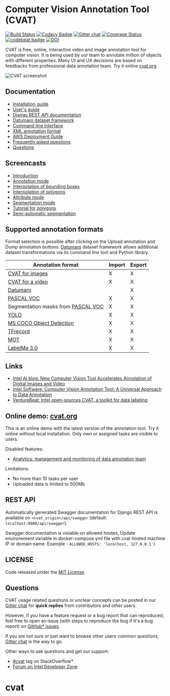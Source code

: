 # Computer Vision Annotation Tool (CVAT)

[![Build Status](https://travis-ci.org/opencv/cvat.svg?branch=develop)](https://travis-ci.org/opencv/cvat)
[![Codacy Badge](https://api.codacy.com/project/badge/Grade/840351da141e4eaeac6476fd19ec0a33)](https://app.codacy.com/app/cvat/cvat?utm_source=github.com&utm_medium=referral&utm_content=opencv/cvat&utm_campaign=Badge_Grade_Dashboard)
[![Gitter chat](https://badges.gitter.im/opencv-cvat/gitter.png)](https://gitter.im/opencv-cvat)
[![Coverage Status](https://coveralls.io/repos/github/opencv/cvat/badge.svg?branch=)](https://coveralls.io/github/opencv/cvat?branch=develop)
[![codebeat badge](https://codebeat.co/badges/53cd0d16-fddc-46f8-903c-f43ed9abb6dd)](https://codebeat.co/projects/github-com-opencv-cvat-develop)
[![DOI](https://zenodo.org/badge/139156354.svg)](https://zenodo.org/badge/latestdoi/139156354)

CVAT is free, online, interactive video and image annotation
tool for computer vision. It is being used by our team to
annotate million of objects with different properties. Many UI
and UX decisions are based on feedbacks from professional data annotation team.
Try it online [cvat.org](https://cvat.org).

![CVAT screenshot](cvat/apps/documentation/static/documentation/images/cvat.jpg)

## Documentation

- [Installation guide](cvat/apps/documentation/installation.md)
- [User's guide](cvat/apps/documentation/user_guide.md)
- [Django REST API documentation](#rest-api)
- [Datumaro dataset framework](datumaro/README.md)
- [Command line interface](utils/cli/)
- [XML annotation format](cvat/apps/documentation/xml_format.md)
- [AWS Deployment Guide](cvat/apps/documentation/AWS-Deployment-Guide.md)
- [Frequently asked questions](cvat/apps/documentation/faq.md)
- [Questions](#questions)

## Screencasts

- [Introduction](https://youtu.be/JERohTFp-NI)
- [Annotation mode](https://youtu.be/vH_639N67HI)
- [Interpolation of bounding boxes](https://youtu.be/Hc3oudNuDsY)
- [Interpolation of polygons](https://youtu.be/K4nis9lk92s)
- [Attribute mode](https://youtu.be/iIkJsOkDzVA)
- [Segmentation mode](https://youtu.be/Fh8oKuSUIPs)
- [Tutorial for polygons](https://www.youtube.com/watch?v=XTwfXDh4clI)
- [Semi-automatic segmentation](https://www.youtube.com/watch?v=vnqXZ-Z-VTQ)

## Supported annotation formats

Format selection is possible after clicking on the Upload annotation
and Dump annotation buttons. [Datumaro](datumaro/README.md) dataset
framework allows additional dataset transformations
via its command line tool and Python library.

| Annotation format                                                                          | Import | Export |
| ------------------------------------------------------------------------------------------ | ------ | ------ |
| [CVAT for images](cvat/apps/documentation/xml_format.md#annotation)                        | X      | X      |
| [CVAT for a video](cvat/apps/documentation/xml_format.md#interpolation)                    | X      | X      |
| [Datumaro](datumaro/README.md)                                                             |        | X      |
| [PASCAL VOC](http://host.robots.ox.ac.uk/pascal/VOC/)                                      | X      | X      |
| Segmentation masks from [PASCAL VOC](http://host.robots.ox.ac.uk/pascal/VOC/)              | X      | X      |
| [YOLO](https://pjreddie.com/darknet/yolo/)                                                 | X      | X      |
| [MS COCO Object Detection](http://cocodataset.org/#format-data)                            | X      | X      |
| [TFrecord](https://www.tensorflow.org/tutorials/load_data/tf_records)                      | X      | X      |
| [MOT](https://motchallenge.net/)                                                           | X      | X      |
| [LabelMe 3.0](http://labelme.csail.mit.edu/Release3.0)                                     | X      | X      |

## Links
- [Intel AI blog: New Computer Vision Tool Accelerates Annotation of Digital Images and Video](https://www.intel.ai/introducing-cvat)
- [Intel Software: Computer Vision Annotation Tool: A Universal Approach to Data Annotation](https://software.intel.com/en-us/articles/computer-vision-annotation-tool-a-universal-approach-to-data-annotation)
- [VentureBeat: Intel open-sources CVAT, a toolkit for data labeling](https://venturebeat.com/2019/03/05/intel-open-sources-cvat-a-toolkit-for-data-labeling/)

## Online demo: [cvat.org](https://cvat.org)

This is an online demo with the latest version of the annotation tool.
Try it online without local installation. Only own or assigned tasks
are visible to users.

Disabled features:
- [Analytics: management and monitoring of data annotation team](/components/analytics/README.md)

Limitations:
- No more than 10 tasks per user
- Uploaded data is limited to 500Mb

## REST API

Automatically generated Swagger documentation for Django REST API is
available on ``<cvat_origin>/api/swagger``
(default: ``localhost:8080/api/swagger``).

Swagger documentation is visiable on allowed hostes, Update environement variable in docker-compose.yml file with cvat hosted machine IP or domain name. Example - ``ALLOWED_HOSTS: 'localhost, 127.0.0.1'``)

## LICENSE

Code released under the [MIT License](https://opensource.org/licenses/MIT).

## Questions

CVAT usage related questions or unclear concepts can be posted in our
[Gitter chat](https://gitter.im/opencv-cvat) for **quick replies** from
contributors and other users.

However, if you have a feature request or a bug report that can reproduced,
feel free to open an issue (with steps to reproduce the bug if it's a bug
report) on [GitHub* issues](https://github.com/opencv/cvat/issues).

If you are not sure or just want to browse other users common questions,
[Gitter chat](https://gitter.im/opencv-cvat) is the way to go.

Other ways to ask questions and get our support:
* [\#cvat](https://stackoverflow.com/search?q=%23cvat) tag on StackOverflow*
* [Forum on Intel Developer Zone](https://software.intel.com/en-us/forums/computer-vision)
# cvat
